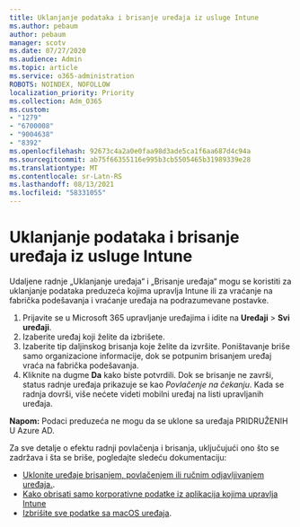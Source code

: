 ```yaml
---
title: Uklanjanje podataka i brisanje uređaja iz usluge Intune
ms.author: pebaum
author: pebaum
manager: scotv
ms.date: 07/27/2020
ms.audience: Admin
ms.topic: article
ms.service: o365-administration
ROBOTS: NOINDEX, NOFOLLOW
localization_priority: Priority
ms.collection: Adm_O365
ms.custom:
- "1279"
- "6700008"
- "9004638"
- "8392"
ms.openlocfilehash: 92673c4a2a0e0faa98d3ade5ca1f6aa687d4c94a
ms.sourcegitcommit: ab75f66355116e995b3cb5505465b31989339e28
ms.translationtype: MT
ms.contentlocale: sr-Latn-RS
ms.lasthandoff: 08/13/2021
ms.locfileid: "58331055"
---
```

# <a name="removing-data-and-wiping-devices-from-intune"></a>Uklanjanje podataka i brisanje uređaja iz usluge Intune

Udaljene radnje „Uklanjanje uređaja“ i „Brisanje uređaja“ mogu se koristiti za uklanjanje podataka preduzeća kojima upravlja Intune ili za vraćanje na fabrička podešavanja i vraćanje uređaja na podrazumevane postavke.

1. Prijavite se u Microsoft 365 upravljanje uređajima i idite na **Uređaji** > **Svi uređaji**.
2. Izaberite uređaj koji želite da izbrišete.
3. Izaberite tip daljinskog brisanja koje želite da izvršite. Poništavanje briše samo organizacione informacije, dok se potpunim brisanjem uređaj vraća na fabrička podešavanja.
4. Kliknite na dugme **Da** kako biste potvrdili. Dok se brisanje ne završi, status radnje uređaja prikazuje se kao *Povlačenje na čekanju*.
    Kada se radnja dovrši, više nećete videti mobilni uređaj na listi upravljanih uređaja.

**Napom:** Podaci preduzeća ne mogu da se uklone sa uređaja PRIDRUŽENIH U Azure AD. 

Za sve detalje o efektu radnji povlačenja i brisanja, uključujući ono što se zadržava i šta se briše, pogledajte sledeću dokumentaciju:

- [Uklonite uređaje brisanjem, povlačenjem ili ručnim odjavljivanjem uređaja.](https://docs.microsoft.com/mem/intune/remote-actions/devices-wipe).
- [Kako obrisati samo korporativne podatke iz aplikacija kojima upravlja Intune](https://docs.microsoft.com/mem/intune/apps/apps-selective-wipe)
- [Izbrišite sve podatke sa macOS uređaja](https://docs.microsoft.com/mem/intune/remote-actions/device-erase).